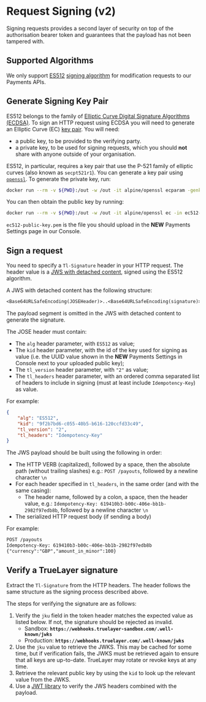 # Request Signing (v2)

Signing requests provides a second layer of security on top of the authorisation bearer token and guarantees that the payload has not been tampered with.

## Supported Algorithms
We only support [ES512](https://tools.ietf.org/html/rfc7518#page-9) [signing algorithm](https://tools.ietf.org/html/rfc7518) for modification requests to our Payments APIs.

## Generate Signing Key Pair
ES512 belongs to the family of [Elliptic Curve Digital Signature Algorithms (ECDSA)](https://en.wikipedia.org/wiki/Elliptic_Curve_Digital_Signature_Algorithm).
To sign an HTTP request using ECDSA you will need to generate an Elliptic Curve (EC) [key pair](https://en.wikipedia.org/wiki/Public-key_cryptography). You will need:

- a public key, to be provided to the verifying party.
- a private key, to be used for signing requests, which you should **not** share with anyone outside of your organisation.

ES512, in particular, requires a key pair that use the P-521 family of elliptic curves (also known as `secpt521r1`).
You can generate a key pair using [`openssl`](https://www.openssl.org/).
To generate the private key, run:

```bash
docker run --rm -v ${PWD}:/out -w /out -it alpine/openssl ecparam -genkey -name secp521r1 -noout -out ec512-private-key.pem
```

You can then obtain the public key by running:

```bash
docker run --rm -v ${PWD}:/out -w /out -it alpine/openssl ec -in ec512-private-key.pem -pubout -out ec512-public-key.pem
```

`ec512-public-key.pem` is the file you should upload in the **NEW** Payments Settings page in our Console.

## Sign a request
You need to specify a `Tl-Signature` header in your HTTP request.
The header value is a [JWS with detached content](https://tools.ietf.org/html/rfc7515#appendix-F), signed using the ES512 algorithm.

A JWS with detached content has the following structure:

```txt
<Base64URLSafeEncoding(JOSEHeader)>..<Base64URLSafeEncoding(signature)>
````

The payload segment is omitted in the JWS with detached content to generate the signature.

The JOSE header must contain:
- The `alg` header parameter, with `ES512` as value;
- The `kid` header parameter, with the id of the key used for signing as value (i.e. the UUID value shown in the **NEW** Payments Settings in Console next to your uploaded public key);
- The `tl_version` header parameter, with `"2"` as value;
- The `tl_headers` header parameter, with an ordered comma separated list of headers to include in signing (must at least include `Idempotency-Key`) as value.

For example:

```json
{
    "alg": "ES512",
    "kid": "9f2b7bd6-c055-40b5-b616-120ccfd33c49",
    "tl_version": "2",
    "tl_headers": "Idempotency-Key"
}
```

The JWS payload should be built using the following in order:
- The HTTP VERB (capitalized), followed by a space, then the absolute path (without trailing slashes) e.g.: `POST /payouts`, followed by a newline character `\n`
- For each header specified in `tl_headers`, in the same order (and with the same casing):
    - The header name, followed by a colon, a space, then the header value, e.g.: `Idempotency-Key: 619410b3-b00c-406e-bb1b-2982f97edb8b`, followed by a newline character `\n`
- The serialized HTTP request body (if sending a body)

For example:

```txt
POST /payouts
Idempotency-Key: 619410b3-b00c-406e-bb1b-2982f97edb8b
{"currency":"GBP","amount_in_minor":100}
```

## Verify a TrueLayer signature
Extract the `Tl-Signature` from the HTTP headers.
The header follows the same structure as the signing process described above.

The steps for verifying the signature are as follows:

1. Verify the `jku` field in the token header matches the expected value as listed below. If not, the signature should be rejected as invalid.
    - Sandbox: **`https://webhooks.truelayer-sandbox.com/.well-known/jwks`**
    - Production: **`https://webhooks.truelayer.com/.well-known/jwks`**
2. Use the `jku` value to retrieve the JWKS. This may be cached for some time, but if verification fails, the JWKS must be retrieved again to ensure that all keys are up-to-date. TrueLayer may rotate or revoke keys at any time.
3. Retrieve the relevant public key by using the `kid` to look up the relevant value from the JWKS.
4. Use a [JWT library](https://jwt.io/libraries) to verify the JWS headers combined with the payload.
